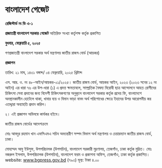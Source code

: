# বাংলাদেশ গেজেট

**রেজিস্টার্ড নং ডি এ-১**

**প্রজাতন্ত্রী বাংলাদেশ সরকার**
**গেজেট**
অতিরিক্ত সংখ্যা
কর্তৃপক্ষ কর্তৃক প্রকাশিত

**বুধবার, ফেব্রুয়ারি ৫, ২০২৫**

গণপ্রজাতন্ত্রী বাংলাদেশ সরকার
অর্থ মন্ত্রণালয়
জাতীয় রাজস্ব বোর্ড
(আয়কর)

**প্রজ্ঞাপন**

তারিখ: ২১ মাঘ, ১৪৩১ বঙ্গাব্দ/ ০৪ ফেব্রুয়ারি, ২০২৫ খ্রিষ্টাব্দ

এস. আর. ও. নং ৪৮-আইন/আয়কর-০১/২০২৫। জাতীয় রাজস্ব বোর্ড, আয়কর আইন, ২০২৩ (২০২৩ সনের ১২ নং আইন) এর ধারা ৭৬ এর উপ-ধারা (১) এ প্রদত্ত ক্ষমতাবলে, সাম্প্রতিক বৈষম্য বিরোধী ছাত্র আন্দোলনে আহত রোগীদের চিকিৎসা সেবা প্রদানের জন্য বিদেশী চিকিৎসকগণের অনুকূলে বাংলাদেশ সরকার কর্তৃক প্রদেয় ফি, বাংলাদেশে অবস্থানকালীন হোটেলে থাকা, খাবার ব্যয় ও বিমান ভাড়া বাবদ অর্থ পরিশোধের ক্ষেত্রে ইহাদের উপর আরোপনীয় কর এতদ্দ্বারা অব্যাহতি প্রদান করিল।

২। এই প্রজ্ঞাপন অবিলম্বে কার্যকর হইবে।

জাতীয় রাজস্ব বোর্ডের আদেশক্রমে

মোঃ আবদুর রহমান খান এফসিএমএ
সচিব
অভ্যন্তরীণ সম্পদ বিভাগ
অর্থ মন্ত্রণালয়
ও
চেয়ারম্যান
জাতীয় রাজস্ব বোর্ড, ঢাকা।

মোহাম্মদ আবু ইউসুফ, উপপরিচালক (উপসচিব), বাংলাদেশ সরকারী মুদ্রণালয়, তেজগাঁও, ঢাকা কর্তৃক মুদ্রিত।
মোঃ নজরুল ইসলাম, উপপরিচালক (উপসচিব), বাংলাদেশ ফরম ও প্রকাশনা অফিস, তেজগাঁও, ঢাকা কর্তৃক প্রকাশিত। website: www.bgpress.gov.bd
(৭৯৩)
মূল্য: টাকা ৪.০০